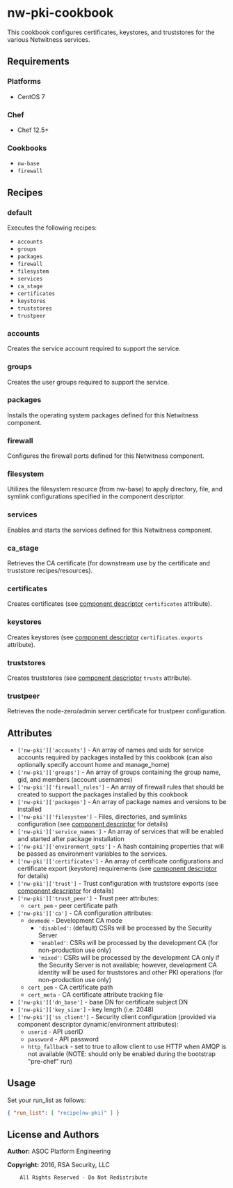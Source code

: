 # nw-pki-cookbook

This cookbook configures certificates, keystores, and truststores for the various Netwitness services.

## Requirements

### Platforms

* CentOS 7

### Chef

* Chef 12.5+

### Cookbooks

* `nw-base`
* `firewall`

## Recipes

### default

Executes the following recipes:
* `accounts`
* `groups`
* `packages`
* `firewall`
* `filesystem`
* `services`
* `ca_stage`
* `certificates`
* `keystores`
* `truststores`
* `trustpeer`

### accounts

Creates the service account required to support the service.

### groups

Creates the user groups required to support the service.

### packages

Installs the operating system packages defined for this Netwitness component.

### firewall

Configures the firewall ports defined for this Netwitness component.

### filesystem

Utilizes the filesystem resource (from nw-base) to apply directory, file,
and symlink configurations specified in the component descriptor.

### services

Enables and starts the services defined for this Netwitness component.

### ca_stage

Retrieves the CA certificate (for downstream use by the certificate and
truststore recipes/resources).

### certificates

Creates certificates (see [component descriptor][1] `certificates` attribute).

### keystores

Creates keystores (see [component descriptor][1] `certificates.exports` attribute).

### truststores 

Creates truststores (see [component descriptor][1] `trusts` attribute).

### trustpeer 

Retrieves the node-zero/admin server certificate for trustpeer configuration.

## Attributes

* `['nw-pki']['accounts']` - An array of names and uids for
  service accounts required by packages installed by this cookbook
  (can also optionally specify account home and manage_home)
* `['nw-pki']['groups']` - An array of groups containing the
  group name, gid, and members (account usernames)
* `['nw-pki']['firewall_rules']` - An array of firewall rules
  that should be created to support the packages installed by this cookbook
* `['nw-pki']['packages']` - An array of package names and
  versions to be installed
* `['nw-pki']['filesystem']` - Files, directories, and symlinks
  configuration (see [component descriptor][1] for details)
* `['nw-pki']['service_names']` - An array of services that
  will be enabled and started after package installation
* `['nw-pki']['environment_opts']` - A hash containing properties 
  that will be passed as environment variables to the services.
* `['nw-pki']['certificates']` - An array of certificate
  configurations and certificate export (keystore) requirements
  (see [component descriptor][1] for details)
* `['nw-pki']['trust']` - Trust configuration with truststore exports
  (see [component descriptor][1] for details)
* `['nw-pki']['trust_peer']` - Trust peer attributes:
  * `cert_pem` - peer certificate path
* `['nw-pki']['ca']` - CA configuration attributes:
  * `devmode` - Development CA mode
    * `'disabled'`: (default) CSRs will be processed by the Security Server
    * `'enabled'`: CSRs will be processed by the development CA
      (for non-production use only)
    * `'mixed'`: CSRs will be processed by the development CA only if the
      Security Server is not available; however, development CA identity
      will be used for truststores and other PKI operations
      (for non-production use only)
  * `cert_pem` - CA certificate path
  * `cert_meta` - CA certificate attribute tracking file
* `['nw-pki']['dn_base']` - base DN for certificate subject DN 
* `['nw-pki']['key_size']` - key length (i.e. 2048)
* `['nw-pki']['ss_client']` - Security client configuration (provided via
  component descriptor dynamic/environment attributes):
  * `userid` - API userID
  * `password` - API password
  * `http_fallback` - set to true to allow client to use HTTP when AMQP
    is not available (NOTE: should only be enabled during the bootstrap
    "pre-chef" run)

## Usage

Set your run\_list as follows:

```json
{ "run_list": [ "recipe[nw-pki]" ] }
```

## License and Authors

**Author:** ASOC Platform Engineering

**Copyright:** 2016, RSA Security, LLC

```text
    All Rights Reserved - Do Not Redistribute
```

[1]: https://github.rsa.lab.emc.com/asoc/platform-services/tree/master/admin/nw-comp-descriptor

